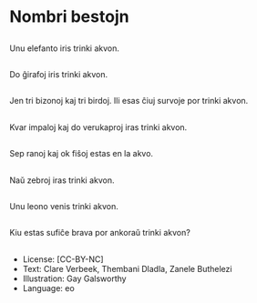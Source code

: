 # Nombri bestojn

##
Unu elefanto iris trinki akvon.

##
Do ĝirafoj iris trinki akvon. 

##
Jen tri bizonoj kaj tri birdoj. Ili esas ĉiuj survoje por trinki akvon.

##
Kvar impaloj kaj do verukaproj iras trinki akvon.

##
Sep ranoj kaj ok fiŝoj estas en la akvo.

##
Naŭ zebroj iras trinki akvon.

##
Unu leono venis trinki akvon.

##
Kiu estas sufiĉe brava por ankoraŭ trinki akvon?

##
* License: [CC-BY-NC]
* Text: Clare Verbeek, Thembani Dladla, Zanele Buthelezi
* Illustration: Gay Galsworthy
* Language: eo
